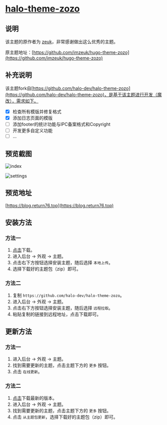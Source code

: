 <h1><a href="https://github.com/halo-dev" target="_blank">halo-theme-zozo</a></h1>

## 说明

该主题的原作者为 [zeuk](https://zeuk.me)，非常感谢做出这么优秀的主题。

原主题地址：[https://github.com/imzeuk/hugo-theme-zozo](https://github.com/imzeuk/hugo-theme-zozo)

## 补充说明

该主题fork自[https://github.com/halo-dev/halo-theme-zozo](https://github.com/halo-dev/halo-theme-zozo)，是基于该主题进行开发（魔改），需求如下。

- [x] 检查所有模版并修复格式
- [x] 添加日志页面的模版
- [ ] 添加footer的统计功能与IPC备案格式和Copyright
- [ ] 开发更多自定义功能
- [ ] ...

## 预览截图

![index](https://i.loli.net/2019/09/19/6TQ3ehzraHUmGwn.png)

![settings](https://i.loli.net/2019/05/29/5ced70ab1b34a26780.png)

## 预览地址

[https://blog.return76.top](https://blog.return76.top)

## 安装方法

### 方法一

1. [点击](https://github.com/halo-dev/halo-theme-zozo/archive/master.zip)下载。
2. 进入后台 -> 外观 -> 主题。
3. 点击右下方按钮选择安装主题，随后选择 `本地上传`。
4. 选择下载好的主题包（zip）即可。

### 方法二

1. 复制 `https://github.com/halo-dev/halo-theme-zozo`。
2. 进入后台 -> 外观 -> 主题。
3. 点击右下方按钮选择安装主题，随后选择 `远程拉取`。
4. 粘贴复制的链接到远程地址，点击下载即可。

## 更新方法

### 方法一

1. 进入后台 -> 外观 -> 主题。
2. 找到需要更新的主题，点击主题下方的 `更多` 按钮。
3. 点击 `在线更新`。

### 方法二

1. [点击](https://github.com/halo-dev/halo-theme-zozo/archive/master.zip)下载最新的版本。
2. 进入后台 -> 外观 -> 主题。
3. 找到需要更新的主题，点击主题下方的 `更多` 按钮。
4. 点击 `从主题包更新`，选择下载好的主题包（zip）即可。


